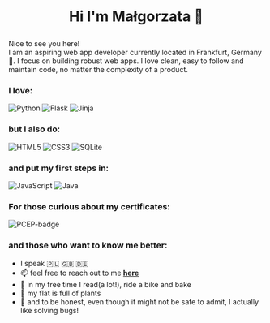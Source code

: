 # <p align=center>Hi I'm Małgorzata 👋</p>

Nice to see you here!  
I am an aspiring web app developer currently located in Frankfurt, Germany 🥨. I focus on building robust web apps. I love clean, easy to follow and maintain code, no matter the complexity of a product. 

### I love:
![Python](https://img.shields.io/badge/Python-FFD43B?style=for-the-badge&logo=python&logoColor=blue)
![Flask](https://img.shields.io/badge/Flask-000000?style=for-the-badge&logo=flask&logoColor=white)
![Jinja](https://img.shields.io/badge/jinja-white.svg?style=for-the-badge&logo=jinja&logoColor=black)

### but I also do:
![HTML5](https://img.shields.io/badge/html5-%23E34F26.svg?style=for-the-badge&logo=html5&logoColor=white)
![CSS3](https://img.shields.io/badge/css3-%231572B6.svg?style=for-the-badge&logo=css3&logoColor=white)
![SQLite](https://img.shields.io/badge/sqlite-%2307405e.svg?style=for-the-badge&logo=sqlite&logoColor=white)

### and put my first steps in:
![JavaScript](https://img.shields.io/badge/javascript-%23323330.svg?style=for-the-badge&logo=javascript&logoColor=%23F7DF1E)
![Java](https://img.shields.io/badge/java-%23ED8B00.svg?style=for-the-badge&logo=openjdk&logoColor=white)

### For those curious about my certificates:
![PCEP-badge](https://github.com/user-attachments/assets/390414d4-1bdf-4bcc-abfa-e1e6a92e8f19)

### and those who want to know me better:
- I speak 🇵🇱 🇬🇧 🇩🇪
- 📫 feel free to reach out to me [**here**](https://www.linkedin.com/in/ma%C5%82gorzata-kielar-47b4801b3/)
- 📖 in my free time I read(a lot!), ride a bike and bake
- 🌱 my flat is full of plants
- 🐛 and to be honest, even though it might not be safe to admit, I actually like solving bugs!

<!--
**malgokiel/malgokiel** is a ✨ _special_ ✨ repository because its `README.md` (this file) appears on your GitHub profile.

Here are some ideas to get you started:

- 🔭 I’m currently working on ...
- 🌱 I’m currently learning ...
- 👯 I’m looking to collaborate on ...
- 🤔 I’m looking for help with ...
- 💬 Ask me about ...
- 📫 How to reach me: ...
- 😄 Pronouns: ...
- ⚡ Fun fact: ...
-->
